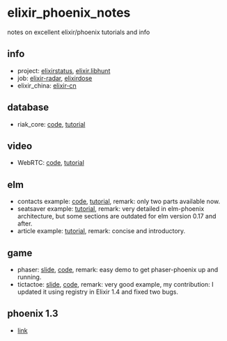 # elixir_phoenix_notes
notes on excellent elixir/phoenix tutorials and info

## info

 * project: [elixirstatus](http://elixirstatus.com/), [elixir.libhunt](https://elixir.libhunt.com/)
 * job: [elixir-radar](http://plataformatec.com.br/elixir-radar/jobs), [elixirdose](http://jobs.elixirdose.com/)
 * elixir_china: [elixir-cn](http://elixir-cn.com/)

## database

  * riak_core: [code](https://github.com/gpad/no_slides), [tutorial](https://medium.com/@GPad/create-a-riak-core-application-in-elixir-part-1-41354c1f26c3#.khramm6by)

## video

  * WebRTC: [code](https://github.com/chadbrading/phoenix-webrtc), [tutorial](https://hashrocket.com/blog/posts/implementing-video-chat-in-a-phoenix-application-with-webrtc)
  
## elm

  * contacts example: [code](https://github.com/bigardone/phoenix-and-elm), [tutorial](http://codeloveandboards.com/blog/2017/02/02/phoenix-and-elm-a-real-use-case-pt-1/), remark: only two parts available now.
  * seatsaver example: [tutorial](http://www.cultivatehq.com/posts/phoenix-elm-2/), remark: very detailed in elm-phoenix architecture, but some sections are outdated for elm version 0.17 and after.
  * article example: [tutorial](https://medium.com/@diamondgfx/writing-a-full-site-in-phoenix-and-elm-a100804c9499#.io4uh1vwr), remark: concise and introductory.
  
## game

  * phaser: [slide](http://s3.amazonaws.com/erlang-conferences-production/media/files/000/000/083/original/Building_multiplayer_games_with_Phoenix_and_Phaser_by_Keith_Salisbury.pdf?1463046267), [code](https://github.com/ktec/phoenixphaserdemo), remark: easy demo to get phaser-phoenix up and running.
  * tictactoe: [slide](https://speakerdeck.com/ventsislaf/building-multiplayer-real-time-game-with-elixir-and-phoenix), [code](https://github.com/cjen07/tictactoe), remark: very good example, my contribution: I updated it using registry in Elixir 1.4 and fixed two bugs.
  
## phoenix 1.3

* [link](https://elixirforum.com/t/phoenix-v1-3-0-rc-0-released/3947)
